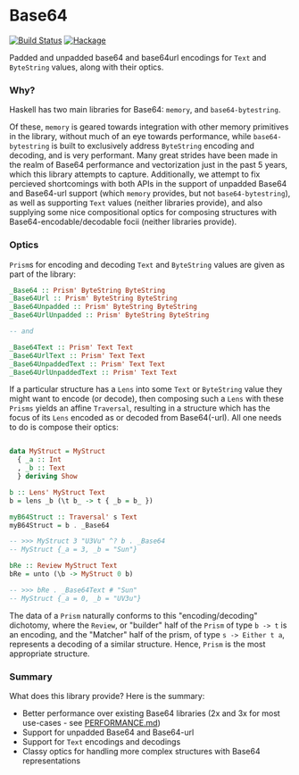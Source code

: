 # Base64

[![Build Status](https://travis-ci.com/emilypi/base64.svg?branch=master)](https://travis-ci.com/emilypi/base64)
[![Hackage](https://img.shields.io/hackage/v/base64.svg)](https://hackage.haskell.org/package/base64)

Padded and unpadded base64 and base64url encodings for `Text` and `ByteString` values, along with their optics.


### Why?

Haskell has two main libraries for Base64: `memory`, and `base64-bytestring`.

Of these, `memory` is geared towards integration with other memory primitives in the library, without much of an eye towards performance, while `base64-bytestring` is built to exclusively address `ByteString` encoding and decoding, and is very performant. Many great strides have been made in the realm of Base64 performance and vectorization just in the past 5 years, which this library attempts to capture. Additionally, we attempt to fix percieved shortcomings with both APIs in the support of unpadded Base64 and Base64-url support (which `memory` provides, but not `base64-bytestring`), as well as supporting `Text` values (neither libraries provide), and also supplying some nice compositional optics for composing structures with Base64-encodable/decodable focii (neither libraries provide).

### Optics

`Prism`s for encoding and decoding `Text` and `ByteString` values are given as part of the library:


```haskell
_Base64 :: Prism' ByteString ByteString
_Base64Url :: Prism' ByteString ByteString
_Base64Unpadded :: Prism' ByteString ByteString
_Base64UrlUnpadded :: Prism' ByteString ByteString

-- and

_Base64Text :: Prism' Text Text
_Base64UrlText :: Prism' Text Text
_Base64UnpaddedText :: Prism' Text Text
_Base64UrlUnpaddedText :: Prism' Text Text

```

If a particular structure has a `Lens` into some `Text` or `ByteString` value they might want to encode (or decode), then composing such a `Lens` with these `Prisms` yields an affine `Traversal`, resulting in a structure which has the focus of its `Lens` encoded as or decoded from Base64(-url). All one needs to do is compose their optics:

```haskell

data MyStruct = MyStruct
  { _a :: Int
  , _b :: Text
  } deriving Show

b :: Lens' MyStruct Text
b = lens _b (\t b_ -> t { _b = b_ })

myB64Struct :: Traversal' s Text
myB64Struct = b . _Base64

-- >>> MyStruct 3 "U3Vu" ^? b . _Base64
-- MyStruct {_a = 3, _b = "Sun"}

bRe :: Review MyStruct Text
bRe = unto (\b -> MyStruct 0 b)

-- >>> bRe . _Base64Text # "Sun"
-- MyStruct {_a = 0, _b = "UV3u"}
```

The data of a `Prism` naturally conforms to this "encoding/decoding" dichotomy, where the `Review`, or "builder" half of the `Prism` of type `b -> t` is an encoding, and the "Matcher" half of the prism, of type `s -> Either t a`, represents a decoding of a similar structure. Hence, `Prism` is the most appropriate structure.

### Summary

What does this library provide? Here is the summary:

- Better performance over existing Base64 libraries (2x and 3x for most use-cases - see [PERFORMANCE.md](benchmarks/PERFORMANCE.md))
- Support for unpadded Base64 and Base64-url
- Support for `Text` encodings and decodings
- Classy optics for handling more complex structures with Base64 representations
